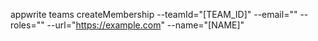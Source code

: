 appwrite teams createMembership --teamId="[TEAM_ID]" --email="" --roles="" --url="https://example.com" --name="[NAME]" 